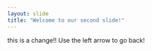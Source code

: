 ```yaml
---
layout: slide
title: "Welcome to our second slide!"
---
```

this is a change!!
Use the left arrow to go back!
